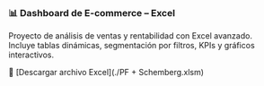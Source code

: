 ### 📊 Dashboard de E-commerce – Excel

Proyecto de análisis de ventas y rentabilidad con Excel avanzado.  
Incluye tablas dinámicas, segmentación por filtros, KPIs y gráficos interactivos.

🔗 [Descargar archivo Excel](./PF + Schemberg.xlsm)
